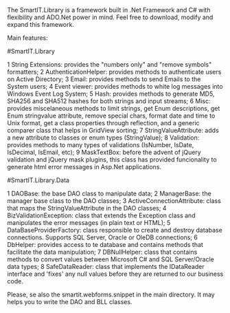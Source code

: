 The SmartIT.Library is a framework built in .Net Framework and C# with flexibility and ADO.Net power in mind. Feel free to download, modify and expand this framework.

Main features:

#SmartIT.Library

1 String Extensions: provides the "numbers only" and "remove symbols" formatters;
2 AuthenticationHelper: provides methods to authenticate users on Active Directory;
3 Email: provides methods to send Emails to the System users;
4 Event viewer: provides methods to white log messages into Windows Event Log System;
5 Hash: provides methods to generate MD5, SHA256 and SHA512 hashes for both strings and input streams;
6 Misc: provides miscelaneous methods to limit strings, get Enum descriptions, get Enum stringvalue attribute, remove special chars, format date and time to Unix format, get a class properties through reflection, and a generic comparer class that helps in GridView sorting;
7 StringValueAttribute: adds a new attribute to classes or enum types (StringValue);
8 Validation: provides methods to many types of validations (IsNumber, IsDate, IsDecimal, IsEmail, etc);
9 MaskTextBox: before the advent of jQuery validation and jQuery mask plugins, this class has provided funcionality to generate html error messages in Asp.Net applications.

#SmartIT.Library.Data

1 DAOBase: the base DAO class to manipulate data;
2 ManagerBase: the manager base class to the DAO classes;
3 ActiveConnectionAttribute: class that maps the StringValueAttribute in the DAO classes;
4 BizValidationException: class that extends the Exception class and manipulates the error messages (in plain text or HTML);
5 DataBaseProviderFactory: class responsible to create and destroy database connections. Supports SQL Server, Oracle or OleDB connections;
6 DbHelper: provides access to te database and contains methods that facilitate the data manipulation;
7 DBNullHelper: class that contains methods to convert values between Microsoft C# and SQL Server/Oracle data types;
8 SafeDataReader: class that implements the IDataReader interface and 'fixes' any null values before they are returned to our business code.

Please, se also the smartit.webforms.snippet in the main directory. It may helps you to write the DAO and BLL classes.
